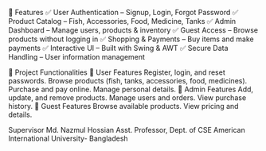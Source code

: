
📌 Features
✅ User Authentication – Signup, Login, Forgot Password
✅ Product Catalog – Fish, Accessories, Food, Medicine, Tanks
✅ Admin Dashboard – Manage users, products & inventory
✅ Guest Access – Browse products without logging in
✅ Shopping & Payments – Buy items and make payments
✅ Interactive UI – Built with Swing & AWT
✅ Secure Data Handling – User information management

📝 Project Functionalities
🔹 User Features
Register, login, and reset passwords.
Browse products (fish, tanks, accessories, food, medicines).
Purchase and pay online.
Manage personal details.
🔹 Admin Features
Add, update, and remove products.
Manage users and orders.
View purchase history.
🔹 Guest Features
Browse available products.
View pricing and details.

Supervisor 
Md. Nazmul Hossian 
Asst. Professor, Dept. of CSE
American International University- Bangladesh
